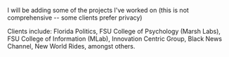 I will be adding some of the projects I've worked on (this is not comprehensive -- some clients prefer privacy)


Clients include: Florida Politics, FSU College of Psychology (Marsh Labs), FSU College of Information (MLab), Innovation Centric Group, Black News Channel, New World Rides, amongst others.